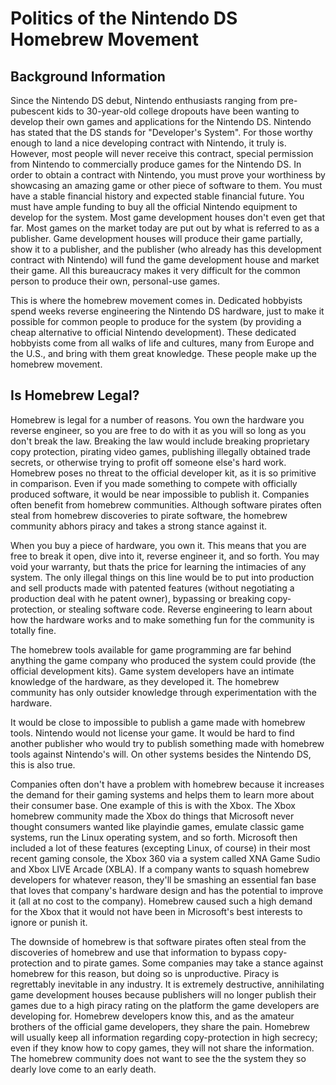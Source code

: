 # Politics of the Nintendo DS Homebrew Movement

## Background Information

Since the Nintendo DS debut, Nintendo enthusiasts ranging from pre-pubescent
kids to 30-year-old college dropouts have been wanting to develop their own
games and applications for the Nintendo DS. Nintendo has stated that the DS
stands for "Developer's System". For those worthy enough to land a nice
developing contract with Nintendo, it truly is. However, most people will never
receive this contract, special permission from Nintendo to commercially produce
games for the Nintendo DS. In order to obtain a contract with Nintendo, you
must prove your worthiness by showcasing an amazing game or other piece of
software to them. You must have a stable financial history and expected stable
financial future. You must have ample funding to buy all the official Nintendo
equipment to develop for the system. Most game development houses don't even
get that far. Most games on the market today are put out by what is referred to
as a publisher. Game development houses will produce their game partially, show
it to a publisher, and the publisher (who already has this development contract
with Nintendo) will fund the game development house and market their game. All
this bureaucracy makes it very difficult for the common person to produce their
own, personal-use games.

This is where the homebrew movement comes in. Dedicated hobbyists spend weeks
reverse engineering the Nintendo DS hardware, just to make it possible for
common people to produce for the system (by providing a cheap alternative to
official Nintendo development). These dedicated hobbyists come from all walks
of life and cultures, many from Europe and the U.S., and bring with them great
knowledge. These people make up the homebrew movement.

## Is Homebrew Legal?

Homebrew is legal for a number of reasons. You own the hardware you reverse
engineer, so you are free to do with it as you will so long as you don't break
the law. Breaking the law would include breaking proprietary copy protection,
pirating video games, publishing illegally obtained trade secrets, or otherwise
trying to profit off someone else's hard work. Homebrew poses no threat to the
official developer kit, as it is so primitive in comparison. Even if you made
something to compete with officially produced software, it would be near
impossible to publish it. Companies often benefit from homebrew communities.
Although software pirates often steal from homebrew discoveries to pirate
software, the homebrew community abhors piracy and takes a strong stance
against it.

When you buy a piece of hardware, you own it. This means that you are free to
break it open, dive into it, reverse engineer it, and so forth. You may void
your warranty, but thats the price for learning the intimacies of any system.
The only illegal things on this line would be to put into production and sell
products made with patented features (without negotiating a production deal
with he patent owner), bypassing or breaking copy-protection, or stealing
software code. Reverse engineering to learn about how the hardware works and to
make something fun for the community is totally fine.

The homebrew tools available for game programming are far behind anything the
game company who produced the system could provide (the official development
kits). Game system developers have an intimate knowledge of the hardware, as
they developed it. The homebrew community has only outsider knowledge through
experimentation with the hardware.

It would be close to impossible to publish a game made with homebrew tools.
Nintendo would not license your game. It would be hard to find another
publisher who would try to publish something made with homebrew tools against
Nintendo's will. On other systems besides the Nintendo DS, this is also true.

Companies often don't have a problem with homebrew because it increases the
demand for their gaming systems and helps them to learn more about their
consumer base. One example of this is with the Xbox. The Xbox homebrew
community made the Xbox do things that Microsoft never thought consumers wanted
like playindie games, emulate classic game systems, run the Linux operating
system, and so forth. Microsoft then included a lot of these features
(excepting Linux, of course) in their most recent gaming console, the Xbox 360
via a system called XNA Game Sudio and Xbox LIVE Arcade (XBLA). If a company
wants to squash homebrew developers for whatever reason, they'll be smashing an
essential fan base that loves that company's hardware design and has the
potential to improve it (all at no cost to the company). Homebrew caused such a
high demand for the Xbox that it would not have been in Microsoft's best
interests to ignore or punish it.

The downside of homebrew is that software pirates often steal from the
discoveries of homebrew and use that information to bypass copy-protection and
to pirate games. Some companies may take a stance against homebrew for this
reason, but doing so is unproductive. Piracy is regrettably inevitable in any
industry. It is extremely destructive, annihilating game development houses
because publishers will no longer publish their games due to a high piracy
rating on the platform the game developers are developing for. Homebrew
developers know this, and as the amateur brothers of the official game
developers, they share the pain. Homebrew will usually keep all information
regarding copy-protection in high secrecy; even if they know how to copy games,
they will not share the information. The homebrew community does not want to
see the the system they so dearly love come to an early death.
